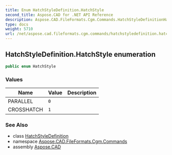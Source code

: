 ```yaml
---
title: Enum HatchStyleDefinition.HatchStyle
second_title: Aspose.CAD for .NET API Reference
description: Aspose.CAD.FileFormats.Cgm.Commands.HatchStyleDefinitionHatchStyle enum. 
type: docs
weight: 5710
url: /net/aspose.cad.fileformats.cgm.commands/hatchstyledefinition.hatchstyle/
---
```

## HatchStyleDefinition.HatchStyle enumeration

```csharp
public enum HatchStyle
```

### Values

| Name | Value | Description |
| --- | --- | --- |
| PARALLEL | `0` |  |
| CROSSHATCH | `1` |  |

### See Also

* class [HatchStyleDefinition](../hatchstyledefinition/)
* namespace [Aspose.CAD.FileFormats.Cgm.Commands](../../aspose.cad.fileformats.cgm.commands/)
* assembly [Aspose.CAD](../../)


